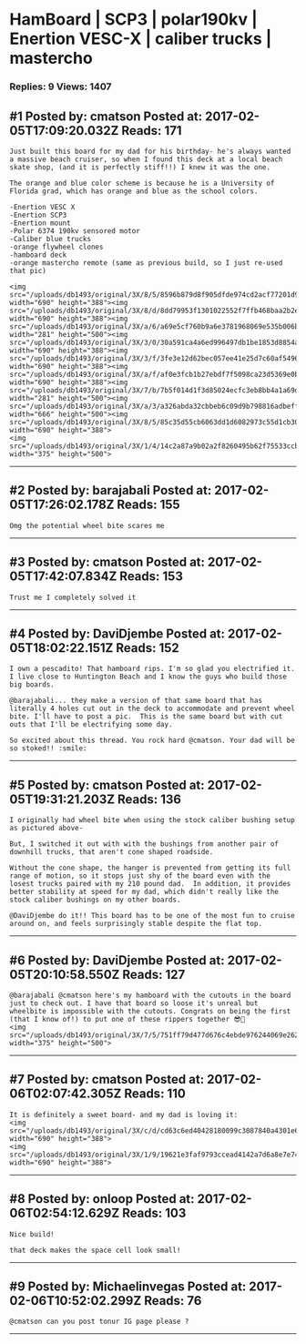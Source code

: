 # HamBoard &#124; SCP3 &#124; polar190kv &#124; Enertion VESC-X &#124; caliber trucks &#124; mastercho

### Replies: 9 Views: 1407

## \#1 Posted by: cmatson Posted at: 2017-02-05T17:09:20.032Z Reads: 171

```
Just built this board for my dad for his birthday- he's always wanted a massive beach cruiser, so when I found this deck at a local beach skate shop, (and it is perfectly stiff!!) I knew it was the one. 

The orange and blue color scheme is because he is a University of Florida grad, which has orange and blue as the school colors. 

-Enertion VESC X
-Enertion SCP3
-Enertion mount
-Polar 6374 190kv sensored motor 
-Caliber blue trucks
-orange flywheel clones 
-hamboard deck
-orange mastercho remote (same as previous build, so I just re-used that pic)

<img src="/uploads/db1493/original/3X/8/5/8596b879d8f905dfde974cd2acf77201d96ab5f0.jpg" width="690" height="388"><img src="/uploads/db1493/original/3X/8/d/8dd79953f1301022552f7ffb468baa2b2e9105e2.jpg" width="690" height="388"><img src="/uploads/db1493/original/3X/a/6/a69e5cf760b9a6e3781968069e535b006b6e91bd.jpg" width="281" height="500"><img src="/uploads/db1493/original/3X/3/0/30a591ca4a6ed996497db1be1853d8854a804fc9.jpg" width="690" height="388"><img src="/uploads/db1493/original/3X/3/f/3fe3e12d62bec057ee41e25d7c60af5496d80964.jpg" width="690" height="388"><img src="/uploads/db1493/original/3X/a/f/af0e3fcb1b27ebdf7f5098ca23d5369e0b0b3d68.jpg" width="690" height="388"><img src="/uploads/db1493/original/3X/7/b/7b5f014d1f3d85024ecfc3eb8bb4a1a69d60a37b.jpg" width="281" height="500"><img src="/uploads/db1493/original/3X/a/3/a326abda32cbbeb6c09d9b798816adbeffaec219.jpg" width="666" height="500"><img src="/uploads/db1493/original/3X/8/5/85c35d55cb6063dd1d6082973c55d1cb300bcb97.jpg" width="690" height="388">
<img src="/uploads/db1493/original/3X/1/4/14c2a87a9b02a2f8260495b62f75533ccb1e7e12.jpg" width="375" height="500">
```

---
## \#2 Posted by: barajabali Posted at: 2017-02-05T17:26:02.178Z Reads: 155

```
Omg the potential wheel bite scares me
```

---
## \#3 Posted by: cmatson Posted at: 2017-02-05T17:42:07.834Z Reads: 153

```
Trust me I completely solved it
```

---
## \#4 Posted by: DaviDjembe Posted at: 2017-02-05T18:02:22.151Z Reads: 152

```
I own a pescadito! That hamboard rips. I'm so glad you electrified it. I live close to Huntington Beach and I know the guys who build those big boards. 

@barajabali... they make a version of that same board that has literally 4 holes cut out in the deck to accommodate and prevent wheel bite. I'll have to post a pic.  This is the same board but with cut outs that I'll be electrifying some day. 

So excited about this thread. You rock hard @cmatson. Your dad will be so stoked!! :smile:
```

---
## \#5 Posted by: cmatson Posted at: 2017-02-05T19:31:21.203Z Reads: 136

```
I originally had wheel bite when using the stock caliber bushing setup as pictured above- 

But, I switched it out with with the bushings from another pair of downhill trucks, that aren't cone shaped roadside.  

Without the cone shape, the hanger is prevented from getting its full range of motion, so it stops just shy of the board even with the losest trucks paired with my 210 pound dad.  In addition, it provides better stability at speed for my dad, which didn't really like the stock caliber bushings on my other boards.  

@DaviDjembe do it!! This board has to be one of the most fun to cruise around on, and feels surprisingly stable despite the flat top.
```

---
## \#6 Posted by: DaviDjembe Posted at: 2017-02-05T20:10:58.550Z Reads: 127

```
@barajabali @cmatson here's my hamboard with the cutouts in the board just to check out. I have that board so loose it's unreal but wheelbite is impossible with the cutouts. Congrats on being the first (that I know of!) to put one of these rippers together 😎🤙
<img src="/uploads/db1493/original/3X/7/5/751ff79d477d676c4ebde976244069e26283a157.JPG" width="375" height="500">
```

---
## \#7 Posted by: cmatson Posted at: 2017-02-06T02:07:42.305Z Reads: 110

```
It is definitely a sweet board- and my dad is loving it:
<img src="/uploads/db1493/original/3X/c/d/cd63c6ed40428180099c3087840a4301e6cf0b1b.jpg" width="690" height="388">
<img src="/uploads/db1493/original/3X/1/9/19621e3faf9793ccead4142a7d6a8e7e74880733.jpg" width="690" height="388">
```

---
## \#8 Posted by: onloop Posted at: 2017-02-06T02:54:12.629Z Reads: 103

```
Nice build! 

that deck makes the space cell look small!
```

---
## \#9 Posted by: Michaelinvegas Posted at: 2017-02-06T10:52:02.299Z Reads: 76

```
@cmatson can you post tonur IG page please ?
```

---
